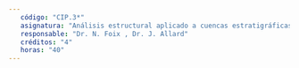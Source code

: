 ```yaml
---
   código: "CIP.3*"
   asignatura: "Análisis estructural aplicado a cuencas estratigráficas"
   responsable: "Dr. N. Foix , Dr. J. Allard"
   créditos: "4"
   horas: "40"
---
```


<!--stackedit_data:
eyJoaXN0b3J5IjpbMTAzNjA5OTUwNywtMjExMzIyOTU4OV19
-->